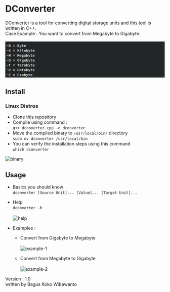 # DConverter

DConverter is a tool for converting digital storage units and this tool is written in C++. <br>
Case Example : You want to convert from Megabyte to Gigabyte. <br><br>
![digital-storage-units](./images/digital_storage_units.png)

## Install
### Linux Distros
- Clone this repository
- Compile using command : <br>
```g++ dconverter.cpp -o dconverter```
- Move the compiled binary to `/usr/local/bin/` directory <br>
```sudo mv dconverter /usr/local/bin```
- You can verify the installation steps using this command <br>
```which dconverter```

![binary](./images/bin.png)

## Usage
- Basics you should know <br>
```dconverter [Source Unit]... [Value]... [Target Unit]...```
- Help <br>
```dconverter -h``` <br><br>
![help](./images/help_usage.png)

- Examples : <br>
  - Convert from Gigabyte to Megabyte <br><br>
![example-1](./images/example-1.png)

  - Convert from Megabyte to Gigabyte <br><br>
![example-2](./images/example-2.png)

Version : 1.0 <br>
written by Bagus Koko Wibawanto

